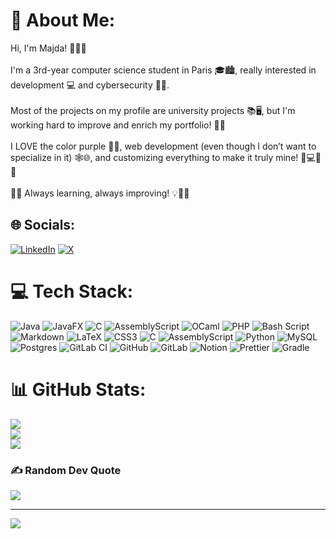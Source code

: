 # 💫 About Me:
Hi, I'm Majda! 💜✨🌸<br><br>I'm a 3rd-year computer science student in Paris 🎓🏙️, really interested in development 💻 and cybersecurity 🔐💜.<br><br>Most of the projects on my profile are university projects 📚🖥️, but I'm working hard to improve and enrich my portfolio! 🚀💡<br><br>I LOVE the color purple 💜💖, web development (even though I don’t want to specialize in it) 🕸️🌐, and customizing everything to make it truly mine! 🎨💻💜✨<br><br>🌸🚀 Always learning, always improving! 💡💜🔐


## 🌐 Socials:
[![LinkedIn](https://img.shields.io/badge/LinkedIn-%230077B5.svg?logo=linkedin&logoColor=white)](https://www.linkedin.com/in/majda-benmalek-30941534b/) [![X](https://img.shields.io/badge/X-black.svg?logo=X&logoColor=white)](https://x.com/majdavmss) 

# 💻 Tech Stack:
![Java](https://img.shields.io/badge/java-%23ED8B00.svg?style=for-the-badge&logo=openjdk&logoColor=white) ![JavaFX](https://img.shields.io/badge/javafx-%23FF0000.svg?style=for-the-badge&logo=javafx&logoColor=white) ![C](https://img.shields.io/badge/c-%2300599C.svg?style=for-the-badge&logo=c&logoColor=white) ![AssemblyScript](https://img.shields.io/badge/assembly%20script-%23000000.svg?style=for-the-badge&logo=assemblyscript&logoColor=white) ![OCaml](https://img.shields.io/badge/OCaml-%23E98407.svg?style=for-the-badge&logo=ocaml&logoColor=white) ![PHP](https://img.shields.io/badge/php-%23777BB4.svg?style=for-the-badge&logo=php&logoColor=white) ![Bash Script](https://img.shields.io/badge/bash_script-%23121011.svg?style=for-the-badge&logo=gnu-bash&logoColor=white) ![Markdown](https://img.shields.io/badge/markdown-%23000000.svg?style=for-the-badge&logo=markdown&logoColor=white) ![LaTeX](https://img.shields.io/badge/latex-%23008080.svg?style=for-the-badge&logo=latex&logoColor=white) ![CSS3](https://img.shields.io/badge/css3-%231572B6.svg?style=for-the-badge&logo=css3&logoColor=white) ![C](https://img.shields.io/badge/c-%2300599C.svg?style=for-the-badge&logo=c&logoColor=white) ![AssemblyScript](https://img.shields.io/badge/assembly%20script-%23000000.svg?style=for-the-badge&logo=assemblyscript&logoColor=white) ![Python](https://img.shields.io/badge/python-3670A0?style=for-the-badge&logo=python&logoColor=ffdd54) ![MySQL](https://img.shields.io/badge/mysql-4479A1.svg?style=for-the-badge&logo=mysql&logoColor=white) ![Postgres](https://img.shields.io/badge/postgres-%23316192.svg?style=for-the-badge&logo=postgresql&logoColor=white) ![GitLab CI](https://img.shields.io/badge/gitlab%20CI-%23181717.svg?style=for-the-badge&logo=gitlab&logoColor=white) ![GitHub](https://img.shields.io/badge/github-%23121011.svg?style=for-the-badge&logo=github&logoColor=white) ![GitLab](https://img.shields.io/badge/gitlab-%23181717.svg?style=for-the-badge&logo=gitlab&logoColor=white) ![Notion](https://img.shields.io/badge/Notion-%23000000.svg?style=for-the-badge&logo=notion&logoColor=white) ![Prettier](https://img.shields.io/badge/prettier-%23F7B93E.svg?style=for-the-badge&logo=prettier&logoColor=black) ![Gradle](https://img.shields.io/badge/Gradle-02303A.svg?style=for-the-badge&logo=Gradle&logoColor=white)
# 📊 GitHub Stats:
![](https://github-readme-stats.vercel.app/api?username=majda-benmalek&theme=synthwave&hide_border=false&include_all_commits=true&count_private=true)<br/>
![](https://nirzak-streak-stats.vercel.app/?user=majda-benmalek&theme=synthwave&hide_border=false)<br/>
![](https://github-readme-stats.vercel.app/api/top-langs/?username=majda-benmalek&theme=synthwave&hide_border=false&include_all_commits=true&count_private=true&layout=compact)

### ✍️ Random Dev Quote
![](https://quotes-github-readme.vercel.app/api?type=horizontal&theme=radical)

---
[![](https://visitcount.itsvg.in/api?id=majda-benmalek&icon=0&color=0)](https://visitcount.itsvg.in)

<!-- Proudly created with GPRM ( https://gprm.itsvg.in ) -->
